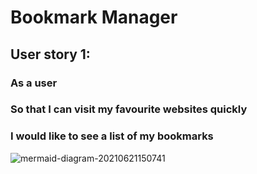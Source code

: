 # Bookmark Manager

## User story 1:
### As a user
### So that I can visit my favourite websites quickly
### I would like to see a list of my bookmarks

![mermaid-diagram-20210621150741](https://user-images.githubusercontent.com/62373855/122777874-5c4dbc80-d2a4-11eb-8d14-f4098fe6ee9c.png)